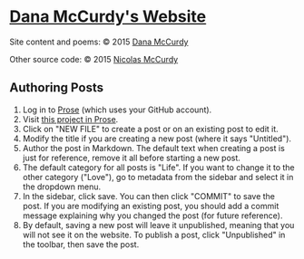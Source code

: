 # [Dana McCurdy's Website](http://danamccurdy.com)

Site content and poems: &copy; 2015 [Dana McCurdy](http://danamccurdy.com/)

Other source code: &copy; 2015 [Nicolas McCurdy](http://mccurdy.io/)

## Authoring Posts
1. Log in to [Prose](http://prose.io/) (which uses your GitHub account).
2. Visit [this project in Prose](http://prose.io/#danamcc/danamcc.github.io).
3. Click on "NEW FILE" to create a post or on an existing post to edit it.
4. Modify the title if you are creating a new post (where it says "Untitled").
5. Author the post in Markdown. The default text when creating a post is just for reference, remove it all before starting a new post.
6. The default category for all posts is "Life". If you want to change it to the other category ("Love"), go to metadata from the sidebar and select it in the dropdown menu.
7. In the sidebar, click save. You can then click "COMMIT" to save the post. If you are modifying an existing post, you should add a commit message explaining why you changed the post (for future reference).
8. By default, saving a new post will leave it unpublished, meaning that you will not see it on the website. To publish a post, click "Unpublished" in the toolbar, then save the post.
